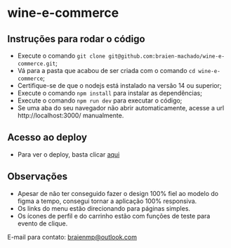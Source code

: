 # wine-e-commerce

## Instruções para rodar o código

- Execute o comando `git clone git@github.com:braien-machado/wine-e-commerce.git`;
- Vá para a pasta que acabou de ser criada com o comando `cd wine-e-commerce`;
- Certifique-se de que o nodejs está instalado na versão 14 ou superior;
- Execute o comando `npm install` para instalar as dependências;
- Execute o comando `npm run dev` para executar o código;
- Se uma aba do seu navegador não abrir automaticamente, acesse a url http://localhost:3000/ manualmente.

## Acesso ao deploy
- Para ver o deploy, basta clicar [aqui](https://wine-e-commerce.vercel.app/)

## Observações
- Apesar de não ter conseguido fazer o design 100% fiel ao modelo do figma a tempo, consegui tornar a aplicação 100% responsiva.
- Os links do menu estão direcionando para páginas simples.
- Os ícones de perfil e do carrinho estão com funções de teste para evento de clique.

E-mail para contato: braienmp@outlook.com
